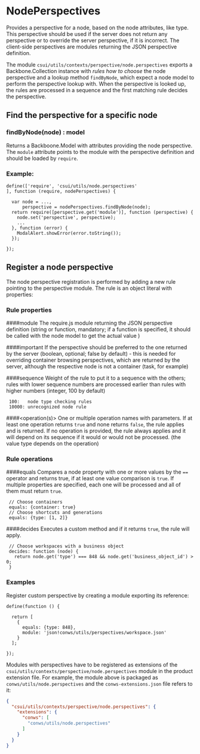 # NodePerspectives

Provides a perspective for a node, based on the node attributes, like type.
This perspective should be used if the server does not return any perspective
or to override the server perspective, if it is incorrect.  The client-side
perspectives are modules returning the JSON perspective definition.

The module `csui/utils/contexts/perspective/node.perspectives` exports a
Backbone.Collection instance with *rules how to choose* the node perspective
and a lookup method `findByNode`, which expect a node model to perform the
perspective lookup with.  When the perspective is looked up, the rules are
processed in a sequence and the first matching rule decides the perspective.

## Find the perspective for a specific node

### findByNode(node) : model

Returns a Backboone.Model with attributes providing the node perspective.
The `module` attribute points to the module with the perspective
definition and should be loaded by `require`.

### Example:

```
define(['require', 'csui/utils/node.perspectives'
], function (require, nodePerspectives) {

  var node = ...,
      perspective = nodePerspectives.findByNode(node);
  return require([perspective.get('module')], function (perspective) {
    node.set('perspective', perspective);
    ...
  }, function (error) {
    ModalAlert.showError(error.toString());
  });

});
```

## Register a node perspective

The node perspective registration is performed by adding a new rule
pointing to the perspective module.  The rule is an object literal with
properties:

### Rule properties

####module
The require.js module returning the JSON perspective definition (string or 
  function, mandatory; if a function is specified, it should be called with
  the node model to get the actual value )

####important
If the perspective should be preferred to the one returned by the server
  (boolean, optional; false by default) - this is needed for overriding
  container browsing perspectives, which are returned by the server, although
  the respective node is not a container (task, for example)

####sequence
Weight of the rule to put it to a sequence with the others; rules with lower
  sequence numbers are processed earlier than rules with higher numbers
  (integer, 100 by default)

     100:   node type checking rules
     10000: unrecognized node rule

####<operation(s)>
One or multiple operation names with parameters.  If at least one operation
  returns `true` and none returns `false`, the rule applies and is returned.
  If no operation is provided, the rule always applies and it will depend on
  its sequence if it would or would not be processed.
  (the value type depends on the operation)

### Rule operations

####equals
Compares a node property with one or more values by the `==` operator and
  returns true, if at least one value comparison is `true`.  If multiple
  properties are specified, each one will be processed and all of them must
  return `true`.

     // Choose containers
     equals: {container: true}
     // Choose shortcuts and generations
     equals: {type: [1, 2]}

####decides
Executes a custom method and if it returns `true`, the rule will apply.

     // Choose workspaces with a business object
     decides: function (node) {
       return node.get('type') === 848 && node.get('business_object_id') > 0;
     }

### Examples

Register custom perspective by creating a module exporting its reference:

```
define(function () {

  return [
    {
      equals: {type: 848},
      module: 'json!conws/utils/perspectives/workspace.json'
    }
  ];

});
```

Modules with perspectives have to be registered as extensions of the
`csui/utils/contexts/perspective/node.perspectives` module in the product
extension file.  For example, the module above is packaged as
`conws/utils/node.perspectives` and the `conws-extensions.json` file refers
to it:

```json
{
  "csui/utils/contexts/perspective/node.perspectives": {
    "extensions": {
      "conws": [
        "conws/utils/node.perspectives"
      ]
    }
  }
}
```
